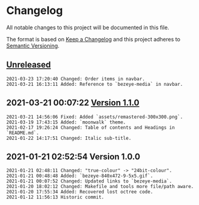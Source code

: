 # Changelog

All notable changes to this project will be documented in this file.

The format is based on [Keep a Changelog](http://keepachangelog.com/en/1.0.0/)
and this project adheres to [Semantic Versioning](http://semver.org/spec/v2.0.0.html).

## [Unreleased]

```
2021-03-23 17:20:40 Changed: Order items in navbar.
2021-03-21 16:13:11 Added: Reference to `bezeye-media` in navbar.
```

## 2021-03-21 00:07:22 [Version 1.1.0]

```
2021-03-21 14:56:06 Fixed: Added `assets/remastered-300x300.png`.
2021-03-19 17:43:15 Added: `moonwalk` theme.
2021-02-17 19:26:24 Changed: Table of contents and Headings in `README.md`.
2021-01-22 14:17:51 Changed: Italic sub-title.
```

## 2021-01-21 02:52:54 Version 1.0.0

```
2021-01-21 02:48:11 Changed: "true-colour" -> "24bit-colour".
2021-01-21 00:48:48 Added: `bezeye-840x472-9-5x5.gif`.
2021-01-21 00:07:52 Changed: Updated links to `bezeye-media`.
2021-01-20 18:02:12 Changed: Makefile and tools more file/path aware.
2021-01-20 17:55:34 Added: Recovered lost octree code.
2021-01-12 11:56:13 Historic commit.
```

[Unreleased]: https://github.com/xyzzy/bezeye/compare/v1.1.0...HEAD
[Version 1.1.0]: https://github.com/xyzzy/bezeye/compare/v1.0.0...v1.1.0
